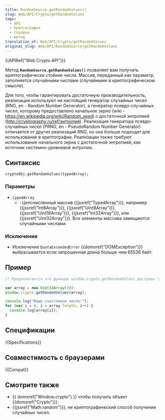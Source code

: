 ```yaml
---
title: RandomSource.getRandomValues()
slug: Web/API/Crypto/getRandomValues
tags:
  - API
  - Криптография
  - Справка
  - метод
translation_of: Web/API/Crypto/getRandomValues
original_slug: Web/API/RandomSource/getRandomValues
---
```


{{APIRef("Web Crypto API")}}

Метод **`RandomSource.getRandomValues()`** позволяет вам получать криптографически стойкие числа. Массив, переданный как параметр, заполняется случайными числами (случайными в криптографическом смысле).

Для того, чтобы гарантировать достаточную производительность, реализации используют не настоящий генератор случайных чисел (RNG, en - Random Number Generator), а генератор псевдо-случайных чисел, которому предоставлено начальное зерно (wiki - <https://en.wikipedia.org/wiki/Random_seed>) с достаточной энтропией (<http://cryptography.ru/ref/энтропия>). Реализация генератора псевдо-случайных чисел (PRNG, en - PseudoRandom Number Generator) отличается от других реализаций RNG, но она больше подходит для использования в криптографии. Реализации также требуют использование начального зерна с достаточной энтропией, как источник системно-уровневой энтропии.

## Синтаксис

```
cryptoObj.getRandomValues(typedArray);
```

### Параметры

- `typedArray`
  - : Целочисленный массив {{jsxref("TypedArray")}}, например {{jsxref("Int8Array")}}, {{jsxref("Uint8Array")}}, {{jsxref("Uint16Array")}}, {{jsxref("Int32Array")}}, или {{jsxref("Uint32Array")}}. Все элементы массива замещаются случайными числами.

### Исключения

- Исключение `QuotaExceededError` {{domxref("DOMException")}} выбрасывается если запрошенная длина больше чем 65536 байт.

## Пример

```js
/* Предполагается что функция window.crypto.getRandomValues доступна */

var array = new Uint32Array(10);
window.crypto.getRandomValues(array);

console.log("Ваше счастливое число:");
for (var i = 0; i < array.length; i++) {
  console.log(array[i]);
}
```

## Спецификации

{{Specifications}}

## Совместимость с браузерами

{{Compat}}

## Смотрите также

- {{ domxref("Window.crypto") }} чтобы получить объект {{domxref("Crypto")}}.
- {{jsxref("Math.random")}}, не криптографический способ получения случайных чисел.
